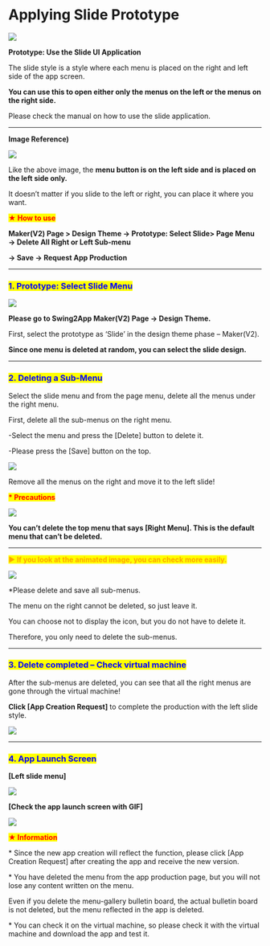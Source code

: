 # Applying Slide Prototype

![](https://support.swing2app.com/wp-content/uploads/2018/09/slide\_porto.png)

**Prototype: Use the Slide UI Application**

The slide style is a style where each menu is placed on the right and left side of the app screen.

**You can use this to open either only the menus on the left or the menus on the right side.**

Please check the manual on how to use the slide application.

***

**Image Reference)**

![](https://support.swing2app.com/wp-content/uploads/2018/09/b@3x-1.png)

Like the above image, the **menu button is on the left side and is placed on the left side only.**

It doesn’t matter if you slide to the left or right, you can place it where you want.

<mark style="color:red;">**★ How to use**</mark>

**Maker(V2) Page > Design Theme  → Prototype: Select Slide>  Page Menu  → Delete All Right or Left Sub-menu**

**→ Save → Request App Production**&#x20;

***

### <mark style="color:blue;">**1. Prototype: Select Slide Menu**</mark>

![](https://support.swing2app.com/wp-content/uploads/2018/09/Screenshot-2020-06-01-at-22.21.04.png)

**Please go to Swing2App Maker(V2) Page → Design Theme.**

First, select the prototype as ‘Slide’ in the design theme phase – Maker(V2).

**Since one menu is deleted at random, you can select the slide design.**

***

### <mark style="color:blue;">**2. Deleting a Sub-Menu**</mark>

Select the slide menu and from the page menu, delete all the menus under the right menu.

First, delete all the sub-menus on the right menu.

\-Select the menu and press the \[Delete] button to delete it.

\-Please press the \[Save] button on the top.

![](https://support.swing2app.com/wp-content/uploads/2018/09/delete1.png)

Remove all the menus on the right and move it to the left slide!



<mark style="color:red;">**\* Precautions**</mark>

![](https://support.swing2app.com/wp-content/uploads/2018/09/delete2.png)

**You can’t delete the top menu that says \[Right Menu]. This is the default menu that can’t be deleted.**

****

<mark style="color:orange;">**▶ If you look at the animated image, you can check more easily.**</mark>

![](https://support.swing2app.com/wp-content/uploads/2018/09/%EB%85%B9%ED%99%94\_2020\_06\_04\_14\_27\_31\_866.gif)

\*Please delete and save all sub-menus.

The menu on the right cannot be deleted, so just leave it.

You can choose not to display the icon, but you do not have to delete it.

Therefore, you only need to delete the sub-menus.

***

### <mark style="color:blue;">**3. Delete completed – Check virtual machine**</mark>

After the sub-menus are deleted, you can see that all the right menus are gone through the virtual machine!

**Click \[App Creation Request]** to complete the production with the left slide style.

![](https://support.swing2app.com/wp-content/uploads/2018/09/left\_icon.png)

***

### <mark style="color:blue;">**4. App Launch Screen**</mark>

**\[Left slide menu]**

![](https://support.swing2app.com/wp-content/uploads/2018/09/left@3x.png)

**\[Check the app launch screen with GIF]**

![](https://support.swing2app.com/wp-content/uploads/2018/09/%EB%85%B9%ED%99%94\_2020\_06\_04\_14\_26\_34\_566.gif)

<mark style="color:red;">**★ Information**</mark>

\* Since the new app creation will reflect the function, please click \[App Creation Request] after creating the app and receive the new version.

\* You have deleted the menu from the app production page, but you will not lose any content written on the menu.

Even if you delete the menu-gallery bulletin board, the actual bulletin board is not deleted, but the menu reflected in the app is deleted.

\* You can check it on the virtual machine, so please check it with the virtual machine and download the app and test it.
